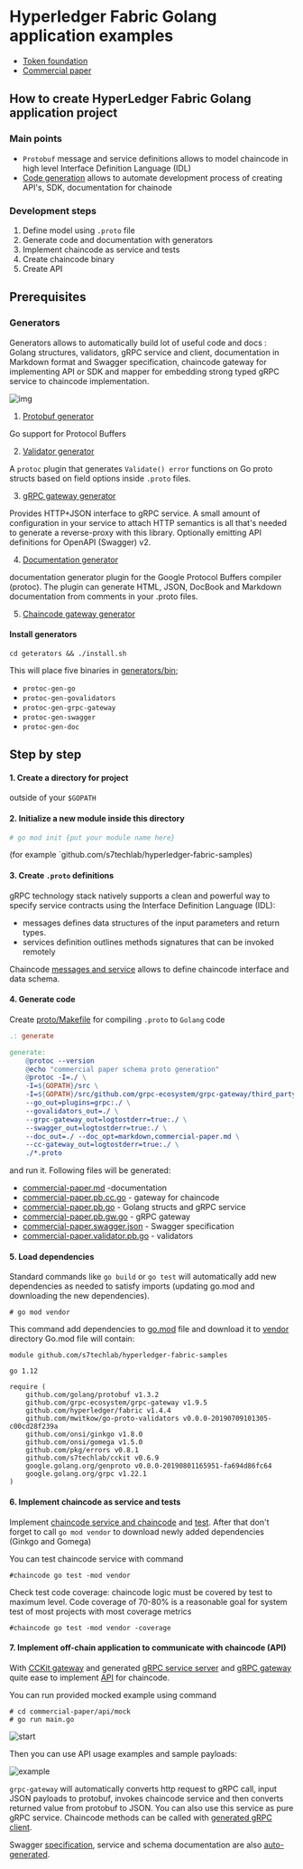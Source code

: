 # Hyperledger Fabric Golang application examples

* [Token foundation](samples/token)
* [Commercial paper](samples/cpaper)

## How to create HyperLedger Fabric Golang application project

### Main points

* `Protobuf` message and service definitions allows to model chaincode in high level Interface Definition Language (IDL)
* [Code generation](https://blog.golang.org/generate) allows to automate development process
  of creating API's, SDK, documentation for chainode

### Development steps

1. Define model using `.proto` file
2. Generate code and documentation with generators
3. Implement chaincode as service and tests
4. Create chaincode binary
5. Create API

## Prerequisites

### Generators

Generators allows to automatically build lot of useful code and docs : Golang structures,
validators, gRPC service and client, documentation in Markdown format and Swagger specification,
chaincode gateway for implementing API or SDK and mapper for embedding strong typed gRPC service
to chaincode implementation.

![img](samples/cpaper/docs/img/cc-code-gen.png)

1. [Protobuf generator](https://github.com/golang/protobuf)

Go support for Protocol Buffers

2. [Validator generator](https://github.com/mwitkow/go-proto-validators)

A `protoc` plugin that generates `Validate() error` functions on Go proto structs based on field options inside
`.proto` files.

3. [gRPC gateway generator](https://github.com/grpc-ecosystem/grpc-gateway)

Provides HTTP+JSON interface to gRPC service. A small amount of configuration in your service to attach HTTP semantics
is all that's needed to generate a reverse-proxy with this library. Optionally emitting API definitions for
OpenAPI (Swagger) v2.

4. [Documentation generator](https://github.com/pseudomuto/protoc-gen-doc)

documentation generator plugin for the Google Protocol Buffers compiler (protoc).
The plugin can generate HTML, JSON, DocBook and Markdown documentation from comments in your .proto files.

5. [Chaincode gateway generator](https://github.com/s7techlab/cckit/tree/master/gateway)

#### Install generators

`cd geterators && ./install.sh`

This will place five binaries in [generators/bin](generators/bin);

* `protoc-gen-go`
* `protoc-gen-govalidators`
* `protoc-gen-grpc-gateway`
* `protoc-gen-swagger`
* `protoc-gen-doc`

## Step by step

#### 1. Create a directory for project

outside of your `$GOPATH`

#### 2. Initialize a new module inside this directory

```bash
# go mod init {put your module name here}  
```

(for example `github.com/s7techlab/hyperledger-fabric-samples)

#### 3. Create `.proto` definitions

gRPC technology stack natively supports a clean and powerful way to specify service contracts using the Interface
Definition Language (IDL):

* messages defines data structures of the input parameters and return types.
* services definition outlines methods signatures that can be invoked remotely

Chaincode [messages and service](samples/cpaper/cpaper.proto) allows to define chaincode interface and
data schema.

#### 4. Generate code

Create [proto/Makefile](samples/cpaper/proto/Makefile) for compiling `.proto` to `Golang` code

```Makefile
.: generate

generate:
	@protoc --version
	@echo "commercial paper schema proto generation"
	@protoc -I=./ \
	-I=${GOPATH}/src \
	-I=${GOPATH}/src/github.com/grpc-ecosystem/grpc-gateway/third_party/googleapis \
	--go_out=plugins=grpc:./ \
	--govalidators_out=./ \
	--grpc-gateway_out=logtostderr=true:./ \
	--swagger_out=logtostderr=true:./ \
	--doc_out=./ --doc_opt=markdown,commercial-paper.md \
	--cc-gateway_out=logtostderr=true:./ \
	./*.proto
```

and run it. Following files will be generated:

* [commercial-paper.md](samples/cpaper/proto/commercial-paper.md) -documentation
* [commercial-paper.pb.cc.go](samples/cpaper/proto/commercial-paper.pb.cc.go) - gateway for chaincode
* [commercial-paper.pb.go](samples/cpaper/proto/commercial-paper.pb.go) - Golang structs and gRPC service
* [commercial-paper.pb.gw.go](samples/cpaper/proto/commercial-paper.pb.gw.go) - gRPC gateway
* [commercial-paper.swagger.json](samples/cpaper/proto/commercial-paper.swagger.json) - Swagger specification
* [commercial-paper.validator.pb.go](samples/cpaper/proto/commercial-paper.validator.pb.go) - validators

#### 5. Load dependencies

Standard commands like `go build` or `go test` will automatically add new dependencies as needed to
satisfy imports (updating go.mod and downloading the new dependencies).

`# go mod vendor`

This command add dependencies to [go.mod](go.mod) file and download it to [vendor](vendor) directory
Go.mod file will contain:

```
module github.com/s7techlab/hyperledger-fabric-samples

go 1.12

require (
	github.com/golang/protobuf v1.3.2
	github.com/grpc-ecosystem/grpc-gateway v1.9.5
	github.com/hyperledger/fabric v1.4.4
	github.com/mwitkow/go-proto-validators v0.0.0-20190709101305-c00cd28f239a
	github.com/onsi/ginkgo v1.8.0
	github.com/onsi/gomega v1.5.0
	github.com/pkg/errors v0.8.1
	github.com/s7techlab/cckit v0.6.9
	google.golang.org/genproto v0.0.0-20190801165951-fa694d86fc64
	google.golang.org/grpc v1.22.1
)

```

#### 6. Implement chaincode as service and tests

Implement [chaincode service and chaincode](samples/cpaper/chaincode/chaincode.go) and
[test](samples/cpaper/chaincode/chaincode_test.go). After that don't forget to call `go mod vendor`
to download newly added dependencies  (Ginkgo and Gomega)

You can test chaincode service with command

`#chaincode go test -mod vendor`

Check test code coverage: chaincode logic must be covered by test to maximum level. Code coverage of 70-80% is a
reasonable goal for system test of most projects with most coverage metrics

`#chaincode go test -mod vendor -coverage`

#### 7. Implement off-chain application to communicate with chaincode (API)

With [CCKit gateway](https://github.com/s7techlab/cckit/tree/master/gateway) and generated
[gRPC service server](samples/cpaper/proto/commercial-paper.pb.go)
and [gRPC gateway](samples/cpaper/proto/commercial-paper.pb.gw.go)
quite ease to implement [API](samples/cpaper/api) for chaincode.

You can run provided mocked example using command

```
# cd commercial-paper/api/mock
# go run main.go
```

![start](samples/cpaper/docs/img/gateway-mocked-start.png)

Then you can use API usage examples and sample payloads:

![example](samples/cpaper/docs/img/gateway-mocked-usage.png)

`grpc-gateway` will automatically converts http request to gRPC call, input JSON payloads to protobuf, invokes chaincode
service and then converts returned value from protobuf to JSON. You can also use this service as pure gRPC service.
Chaincode methods can be called with [generated gRPC client](samples/cpaper/proto/commercial-paper.pb.go).

Swagger [specification](samples/cpaper/proto/commercial-paper.swagger.json), service and schema documentation are also
[auto-generated](samples/cpaper/proto/commercial-paper.md).





